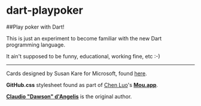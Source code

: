 dart-playpoker
==============
##Play poker with Dart!

  <p>This is just an experiment to become familiar with the new Dart programming language.</p>
  <p>It ain't supposed to be funny, educational, working fine, etc :-)</p>
  <hr/>
  <p>Cards designed by Susan Kare for Microsoft, found <a href="http://www.jfitz.com/cards/">here</a>.</p>
  <p><b>GitHub.css</b> stylesheet found as part of <a href="http://chenluois.com/">Chen Luo</a>'s <b><a href="http://mouapp.com/">Mou.app</a></b>.</p>
  <p><b><a href="http://www.claudiodangelis.it/contatti">Claudio &quot;Dawson&quot; d'Angelis</a></b> is the original author.</p>
